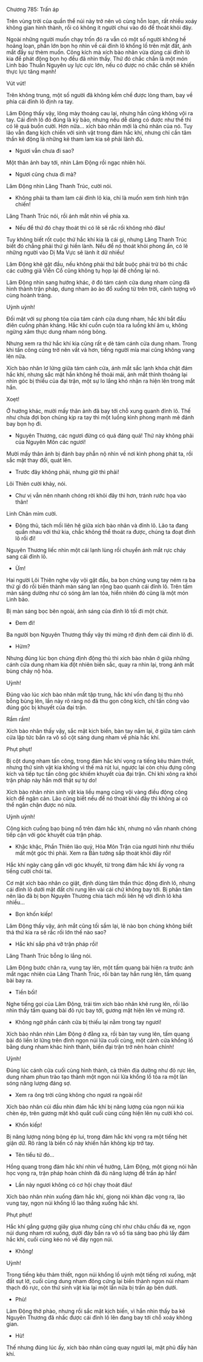 




Chương 785: Trấn áp


Trên vùng trời của quần thể núi này trở nên vô cùng hỗn loạn, rất nhiều xoáy không gian hình thành, rồi có không ít người chui vào đó để thoát khỏi đây.

Ngoài những người muốn chạy trốn đó ra vẫn có một số người không hề hoảng loạn, phần lớn bọn họ nhìn về cái đỉnh lô khổng lồ trên mặt đất, ánh mắt đầy sự thèm muốn. Công kích mà xích bào nhân vừa dùng cái đỉnh lô kia để phát động bọn họ đều đã nhìn thấy. Thứ đó chắc chắn là một món Linh bảo Thuần Nguyên uy lực cực lớn, nếu có được nó chắc chắn sẽ khiến thực lực tăng mạnh!

Vút vút!

Trên không trung, một số người đã không kềm chế được lòng tham, bay về phía cái đỉnh lô định ra tay.

Lâm Động thấy vậy, lông mày thoáng cau lại, nhưng hắn cũng không vội ra tay. Cái đỉnh lô đó đúng là kỳ bảo, nhưng nếu dễ dàng có được như thế thì có lẽ quá buồn cười. Hơn nữa… xích bào nhân mới là chủ nhân của nó. Tuy lão vẫn đang kịch chiến với sinh vật trong đám hắc khí, nhưng chỉ cần tâm thần kẽ động là những kẻ tham lam kia sẽ phải lãnh đủ.

- Ngươi vẫn chưa đi sao?

Một thân ảnh bay tới, nhìn Lâm Động rồi ngạc nhiên hỏi.

- Ngươi cũng chưa đi mà?

Lâm Động nhìn Lăng Thanh Trúc, cười nói.

- Không phải ta tham lam cái đỉnh lô kia, chỉ là muốn xem tình hình trận chiến!

Lăng Thanh Trúc nói, rồi ánh mắt nhìn về phía xa.

- Nếu để thứ đó chạy thoát thì có lẽ sẽ rắc rối không nhỏ đâu!

Tuy không biết rốt cuộc thứ hắc khí kia là cái gì, nhưng Lăng Thanh Trúc biết đó chẳng phải thứ gì hiền lành. Nếu để nó thoát khỏi phong ấn, có lẽ những người vào Dị Ma Vực sẽ lành ít dữ nhiều!

Lâm Động khẽ gật đầu, nếu không phải thứ bắt buộc phải trừ bỏ thì chắc các cường giả Viễn Cổ cũng không tụ họp lại để chống lại nó.

Lâm Động nhìn sang hướng khác, ở đó tám cánh cửa dung nham cũng đã hình thành trận pháp, dung nham ào ào đổ xuống từ trên trời, cảnh tượng vô cùng hoành tráng.

Uỳnh uỳnh!

Đối mặt với sự phong tỏa của tám cánh cửa dung nham, hắc khí bắt đầu điên cuồng phản kháng. Hắc khí cuồn cuộn tỏa ra luồng khí âm u, không ngừng xâm thực dung nham nóng bỏng.

Nhưng xem ra thứ hắc khí kia cũng rất e dè tám cánh cửa dung nham. Trong khi tấn công cũng trở nên vất vả hơn, tiếng người mỉa mai cũng không vang lên nữa.

Xích bào nhân lơ lửng giữa tám cánh cửa, ánh mắt sắc lạnh khóa chặt đám hắc khí, nhưng sắc mặt hắn không hề thoải mái, ánh mắt thỉnh thoảng lại nhìn góc bị thiếu của đại trận, một sự lo lắng khó nhận ra hiện lên trong mắt hắn.

Xoẹt!

Ở hướng khác, mười mấy thân ảnh đã bay tới chỗ xung quanh đỉnh lô. Thế như chưa đợi bọn chúng kịp ra tay thì một luồng kình phong mạnh mẽ đánh bay bọn họ đi.

- Nguyên Thương, các ngươi đừng có quá đáng quá! Thứ này không phải của Nguyên Môn các ngươi!

Mười mấy thân ảnh bị đánh bay phẫn nộ nhìn về nơi kình phong phát ta, rồi sắc mặt thay đổi, quát lên.

- Trước đây không phải, nhưng giờ thì phải!

Lôi Thiên cười khảy, nói.

- Chư vị vẫn nên nhanh chóng rời khỏi đây thì hơn, tránh rước họa vào thân!

Linh Chân mỉm cười.

- Động thủ, tách mối liên hệ giữa xích bào nhân và đỉnh lô. Lão ta đang quần nhau với thứ kia, chắc không thể thoát ra được, chúng ta đoạt đỉnh lô rồi đi!

Nguyên Thương liếc nhìn một cái lạnh lùng rồi chuyển ánh mắt rực cháy sang cái đỉnh lô.

- Ừm!

Hai người Lôi Thiên nghe vậy vội gật đầu, ba bọn chúng vung tay ném ra ba thứ gì đó rồi biến thành màn sáng lan rộng bao quanh cái đỉnh lô. Trên tấm màn sáng dường như có sóng âm lan tỏa, hiển nhiên đó cũng là một món Linh bảo.

Bị màn sáng bọc bên ngoài, ánh sáng của đỉnh lô tối đi một chút.

- Đem đi!

Ba người bọn Nguyên Thương thấy vậy thì mừng rỡ định đem cái đỉnh lô đi.

- Hửm?

Nhưng đúng lúc bọn chúng định động thủ thì xích bào nhân ở giữa những cánh cửa dung nham kia đột nhiên biến sắc, quay ra nhìn lại, trong ánh mắt bùng cháy nộ hỏa.

Uỳnh!

Đúng vào lúc xích bào nhân mất tập trung, hắc khí vốn đang bị thu nhỏ bỗng bùng lên, lần này rõ ràng nó đã thu gọn công kích, chỉ tấn công vào đúng góc bị khuyết của đại trận.

Rầm rầm!

Xích bào nhân thấy vậy, sắc mặt kịch biến, bàn tay nắm lại, ở giữa tám cánh cửa lập tức bắn ra vô số cột sáng dung nham về phía hắc khí.

Phụt phụt!

Bị cột dung nham tấn công, trong đám hắc khí vọng ra tiếng kêu thảm thiết, nhưng thứ sinh vật kia không vì thế mà rút lui, ngược lại còn chịu đựng công kích và tiếp tục tấn công góc khiếm khuyết của đại trận. Chỉ khi xông ra khỏi trận pháp này hắn mới thật sự tự do!

Xích bào nhân nhìn sinh vật kia liều mạng cũng vội vàng điều động công kích để ngăn cản. Lão cũng biết nếu để nó thoát khỏi đây thì không ai có thể ngăn chặn được nó nữa.

Uỳnh uỳnh!

Công kích cuồng bạo bùng nổ trên đám hắc khí, nhưng nó vẫn nhanh chóng tiếp cận với góc khuyết của trận pháp.

- Khặc khặc, Phần Thiên lão quỷ, Hỏa Môn Trận của ngươi hình như thiếu mất một góc thì phải. Xem ra Bản tướng sắp thoát khỏi đây rồi!

Hắc khí ngày càng gần với góc khuyết, từ trong đám hắc khí ấy vọng ra tiếng cười chói tai.

Cơ mặt xích bào nhân co giật, định dùng tâm thần thúc động đỉnh lô, nhưng cái đỉnh lô dưới mặt đất chỉ rung lên vài cái chứ không bay tới. Bị phân tâm nên lão đã bị bọn Nguyên Thương chia tách mối liên hệ với đỉnh lô khá nhiều…

- Bọn khốn kiếp!

Lâm Động thấy vậy, ánh mắt cũng tối sầm lại, lẽ nào bọn chúng không biết thả thứ kia ra sẽ rắc rối lớn thế nào sao?

- Hắc khí sắp phá vỡ trận pháp rồi!

Lăng Thanh Trúc bỗng lo lắng nói.

Lâm Động bước chân ra, vung tay lên, một tấm quang bài hiện ra trước ánh mắt ngạc nhiên của Lăng Thanh Trúc, rồi bàn tay hắn rung lên, tấm quang bài bay ra.

- Tiền bối!

Nghe tiếng gọi của Lâm Động, trái tim xích bào nhân khẽ rung lên, rồi lão nhìn thấy tấm quang bài đỏ rực bay tới, gương mặt hiện lên vẻ mừng rỡ.

- Không ngờ phần cánh cửa bị thiếu lại nằm trong tay ngươi!

Xích bào nhân nhìn Lâm Động ở đằng xa, rồi bàn tay vung lên, tấm quang bài đó liền lơ lửng trên đỉnh ngọn núi lửa cuối cùng, một cánh cửa khổng lồ bằng dung nham khác hình thành, biến đại trận trở nên hoàn chỉnh!

Uỳnh!

Đúng lúc cánh cửa cuối cùng hình thành, cả thiên địa dường như đỏ rực lên, dung nham phun trào tạo thành một ngọn núi lửa khổng lồ tỏa ra một làn sóng năng lượng đáng sợ.

- Xem ra ông trời cũng không cho ngươi ra ngoài rồi!

Xích bào nhân cúi đầu nhìn đám hắc khí bị năng lượng của ngọn núi kia chèn ép, trên gương mặt khô quắt cuối cùng cũng hiện lên nụ cười khó coi.

- Khốn kiếp!

Bị năng lượng nóng bỏng ép lui, trong đám hắc khí vọng ra một tiếng hét giận dữ. Rõ ràng là biến cố này khiến hắn không kịp trở tay.

- Tên tiểu tử đó…

Hồng quang trong đám hắc khí nhìn về hướng, Lâm Động, một giọng nói hằn học vọng ra, trận pháp hoàn chỉnh đã đủ năng lượng để trấn áp hắn!

- Lần này ngươi không có cơ hội chạy thoát đâu!

Xích bào nhân nhìn xuống đám hắc khí, giọng nói khàn đặc vọng ra, lão vung tay, ngọn núi khổng lồ lao thẳng xuống hắc khí.

Phụt phụt!

Hắc khí gắng gượng giãy giụa nhưng cũng chỉ như châu chấu đá xe, ngọn núi dung nham rơi xuống, dưới đáy bắn ra vô số tia sáng bao phủ lấy đám hắc khí, cuối cùng kéo nó về đáy ngọn núi.

- Không!

Uỳnh!

Trong tiếng kêu thảm thiết, ngọn núi khổng lồ uỳnh một tiếng rơi xuống, mặt đất sụt lở, cuối cùng dung nham đông cứng lại biến thành ngọn núi nham thạch đỏ rực, còn thứ sinh vật kia lại một lần nữa bị trấn áp bên dưới.

- Phù!

Lâm Động thở phào, nhưng rồi sắc mặt kịch biến, vì hắn nhìn thấy ba kẻ Nguyên Thương đã nhấc được cái đỉnh lô lên đang bay tới chỗ xoáy không gian.

- Hừ!

Thế nhưng đúng lúc ấy, xích bào nhân cũng quay ngươi lại, mặt phủ đầy hàn khí.




